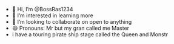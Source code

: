 - 👋 Hi, I’m @BossRas1234
- 👀 I’m interested in learning more
- 💞️ I’m looking to collaborate on open to anything
- 😄 Pronouns: Mr but my gran called me Master
- i have a touring pirate ship stage called the Queen and Monstr

<!---
BossRas1234/BossRas1234 is a ✨ special ✨ repository

